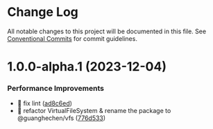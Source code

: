 # Change Log

All notable changes to this project will be documented in this file.
See [Conventional Commits](https://conventionalcommits.org) for commit guidelines.

# 1.0.0-alpha.1 (2023-12-04)


### Performance Improvements

* 💄 fix lint ([ad8c6ed](https://github.com/guanghechen/sora/commit/ad8c6edbcb04a5db1740bfeb64ef2173abf06311))
* 🎨 refactor VirtualFileSystem & rename the package to @guanghechen/vfs ([776d533](https://github.com/guanghechen/sora/commit/776d5337e7beba3c4301d8b226aab4747d682d5a))
